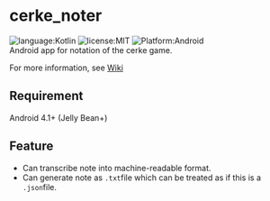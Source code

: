 # cerke_noter
![language:Kotlin](https://img.shields.io/badge/language-Kotlin-orange.svg)
![license:MIT](https://img.shields.io/badge/license-MIT-blue.svg)
![Platform:Android](https://img.shields.io/badge/platform-Android-brightgreen.svg)    
Android app for notation of the cerke game.

For more information, see [Wiki](https://github.com/schwert398/cerke_noter/wiki)

## Requirement
Android 4.1+ (Jelly Bean+)

## Feature
- Can transcribe note into machine-readable format.
- Can generate note as `.txt`file which can be treated as if this is a `.json`file.
